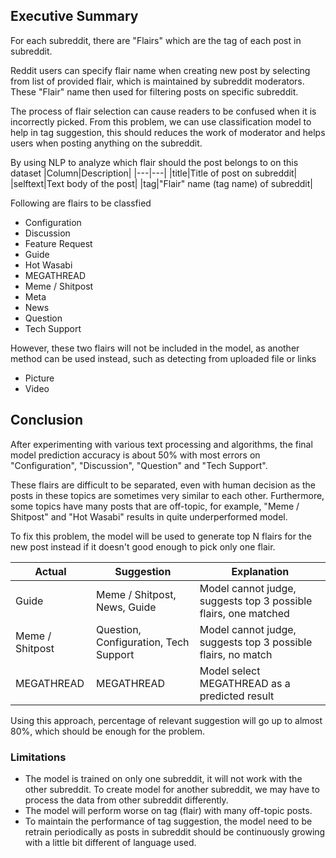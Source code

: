 ## Executive Summary

For each subreddit, there are "Flairs" which are the tag of each post in subreddit.

Reddit users can specify flair name when creating new post by selecting from list of provided flair, which is maintained by subreddit moderators. These "Flair" name then used for filtering posts on specific subreddit.

The process of flair selection can cause readers to be confused when it is incorrectly picked. From this problem, we can use classification model to help in tag suggestion, this should reduces the work of moderator and helps users when posting anything on the subreddit.


By using NLP to analyze which flair should the post belongs to on this dataset
|Column|Description|
|---|---|
|title|Title of post on subreddit|
|selftext|Text body of the post|
|tag|"Flair" name (tag name) of subreddit|

Following are flairs to be classfied
* Configuration
* Discussion
* Feature Request
* Guide
* Hot Wasabi
* MEGATHREAD
* Meme / Shitpost
* Meta
* News
* Question
* Tech Support

However, these two flairs will not be included in the model, as another method can be used instead, such as detecting from uploaded file or links 
* Picture
* Video

## Conclusion
After experimenting with various text processing and algorithms, the final model prediction accuracy is about 50% with most errors on "Configuration", "Discussion", "Question" and "Tech Support".

These flairs are difficult to be separated, even with human decision as the posts in these topics are sometimes very similar to each other.
Furthermore, some topics have many posts that are off-topic, for example, "Meme / Shitpost" and "Hot Wasabi" results in quite underperformed model.


To fix this problem, the model will be used to generate top N flairs for the new post instead if it doesn't good enough to pick only one flair.

|Actual|Suggestion|Explanation|
|---|---|---|
|Guide|Meme / Shitpost, News, Guide|Model cannot judge, suggests top 3 possible flairs, one matched|
|Meme / Shitpost|Question, Configuration, Tech Support|Model cannot judge, suggests top 3 possible flairs, no match|
|MEGATHREAD|MEGATHREAD|Model select MEGATHREAD as a predicted result|

Using this approach, percentage of relevant suggestion will go up to almost 80%, which should be enough for the problem.

### Limitations
* The model is trained on only one subreddit, it will not work with the other subreddit. To create model for another subreddit, we may have to process the data from other subreddit differently.
* The model will perform worse on tag (flair) with many off-topic posts.
* To maintain the performance of tag suggestion, the model need to be retrain periodically as posts in subreddit should be continuously growing with a little bit different of language used. 
